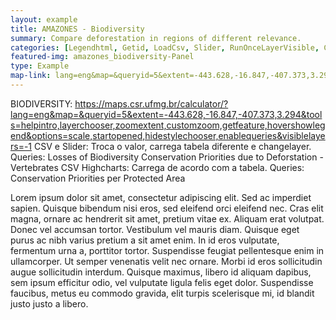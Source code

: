 ```yaml
---
layout: example
title: AMAZONES - Biodiversity
summary: Compare deforestation in regions of different relevance.
categories: [Legendhtml, Getid, LoadCsv, Slider, RunOnceLayerVisible, ChangeLayers, Label, Highcharts]
featured-img: amazones_biodiversity-Panel
type: Example
map-link: lang=eng&map=&queryid=5&extent=-443.628,-16.847,-407.373,3.294&tools=helpintro,layerchooser,zoomextent,customzoom,getfeature,hovershowlegend&options=scale,startopened,hidestylechooser,enablequeries&visiblelayers=-1
---
```

BIODIVERSITY: https://maps.csr.ufmg.br/calculator/?lang=eng&map=&queryid=5&extent=-443.628,-16.847,-407.373,3.294&tools=helpintro,layerchooser,zoomextent,customzoom,getfeature,hovershowlegend&options=scale,startopened,hidestylechooser,enablequeries&visiblelayers=-1
				CSV e Slider: Troca o valor, carrega tabela diferente e changelayer.
					Queries: Losses of  Biodiversity Conservation Priorities due to Deforstation - Vertebrates
				CSV Highcharts: Carrega de acordo com a tabela.
					Queries: Conservation Priorities per Protected Area
					
Lorem ipsum dolor sit amet, consectetur adipiscing elit. Sed ac imperdiet sapien. Quisque bibendum nisi eros, sed eleifend orci eleifend nec. Cras elit magna, ornare ac hendrerit sit amet, pretium vitae ex. Aliquam erat volutpat. Donec vel accumsan tortor. Vestibulum vel mauris diam. Quisque eget purus ac nibh varius pretium a sit amet enim. In id eros vulputate, fermentum urna a, porttitor tortor. Suspendisse feugiat pellentesque enim in ullamcorper. Ut semper venenatis velit nec ornare. Morbi id eros sollicitudin augue sollicitudin interdum. Quisque maximus, libero id aliquam dapibus, sem ipsum efficitur odio, vel vulputate ligula felis eget dolor. Suspendisse faucibus, metus eu commodo gravida, elit turpis scelerisque mi, id blandit justo justo a libero.